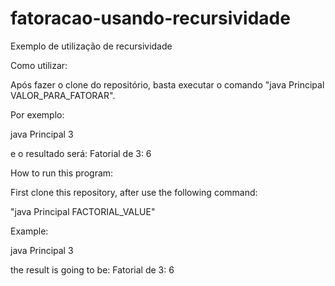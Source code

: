 # fatoracao-usando-recursividade
Exemplo de utilização de recursividade 


Como utilizar:

Após fazer o clone do repositório, basta executar o comando "java Principal VALOR_PARA_FATORAR".

Por exemplo:

java Principal 3

e o resultado será: 
Fatorial de 3: 6


How to run this program:

First clone this repository, after use the following command:

"java Principal FACTORIAL_VALUE"

Example:

java Principal 3

the result is going to be: 
Fatorial de 3: 6